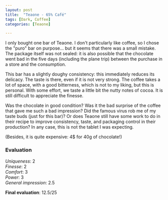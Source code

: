 ```yaml
---
layout: post
title:  "Teaone - 65% Café"
tags: [Dark, Coffee] 
categories: [Teaone]

---
```



I only bought one bar of Teaone. I don't particularly like coffee, so I chose the "puro" bar on purpose... but it seems that there was a small mistake. The package itself was not sealed: it is also possible that the chocolate went bad in the five days (including the plane trip) between the purchase in a store and the consumption.

This bar has a slightly doughy consistency: this immediately reduces its delicacy. The taste is there, even if it is not very strong. The coffee takes a lot of space, with a good bitterness, which is not to my liking, but this is personal. With some effort, we taste a little bit the nutty notes of cocoa. It is still difficult to appreciate the finesse.

Was the chocolate in good condition? Was it the bad surprise of the coffee that gave me such a bad impression? Did the famous virus rob me of my taste buds (just for this bar)? Or does Teaone still have some work to do in their recipe to improve consistency, taste, and packaging control in their production? In any case, this is not the tablet I was expecting. 

(Besides, it is quite expensive: 4$ for 40g of chocolate!) 


### Evaluation

_Uniqueness_: 2  
_Finesse_: 2  
_Comfort_: 3  
_Power_: 3  
_General impression_: 2.5

**Final evaluation**: 12.5/25